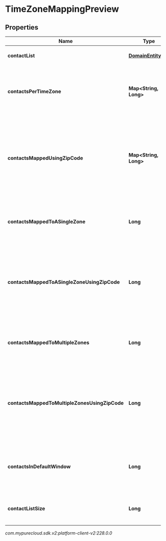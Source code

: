 # TimeZoneMappingPreview


## Properties

| Name | Type | Description | Notes |
| ------------ | ------------- | ------------- | ------------- |
| **contactList** | [**DomainEntityRef**](DomainEntityRef) | The associated ContactList |  [optional] |
| **contactsPerTimeZone** | **Map&lt;String, Long&gt;** | The number of contacts per time zone that mapped to only that time zone |  [optional] |
| **contactsMappedUsingZipCode** | **Map&lt;String, Long&gt;** | The number of contacts per time zone that mapped to only that time zone and were mapped using the zip code column |  [optional] |
| **contactsMappedToASingleZone** | **Long** | The total number of contacts that mapped to a single time zone |  [optional] |
| **contactsMappedToASingleZoneUsingZipCode** | **Long** | The total number of contacts that mapped to a single time zone and were mapped using the zip code column |  [optional] |
| **contactsMappedToMultipleZones** | **Long** | The total number of contacts that mapped to multiple time zones |  [optional] |
| **contactsMappedToMultipleZonesUsingZipCode** | **Long** | The total number of contacts that mapped to multiple time zones and were mapped using the zip code column |  [optional] |
| **contactsInDefaultWindow** | **Long** | The total number of contacts that will be dialed during the default window |  [optional] |
| **contactListSize** | **Long** | The total number of contacts in the contact list |  [optional] |




_com.mypurecloud.sdk.v2:platform-client-v2:228.0.0_
